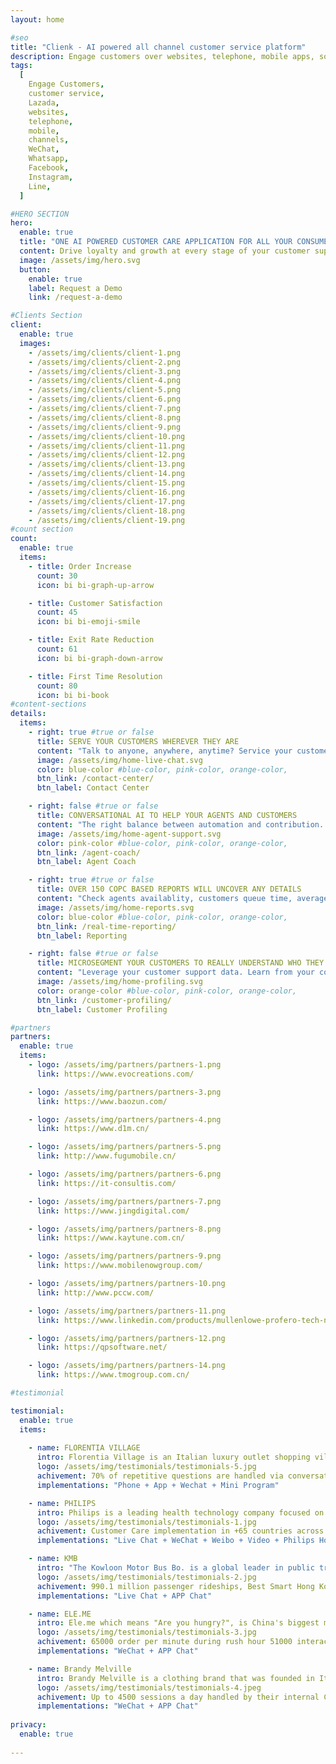 ```yaml
---
layout: home

#seo
title: "Clienk - AI powered all channel customer service platform"
description: Engage customers over websites, telephone, mobile apps, social media channels like WeChat, Whatsapp, Facebook, Instagram, Lazada, Shopee and many other popular messaging apps.
tags:
  [
    Engage Customers,
    customer service,
    Lazada,
    websites,
    telephone,
    mobile,
    channels,
    WeChat,
    Whatsapp,
    Facebook,
    Instagram,
    Line,
  ]

#HERO SECTION
hero:
  enable: true
  title: "ONE AI POWERED CUSTOMER CARE APPLICATION FOR ALL YOUR CONSUMER ENGAGEMENTS"
  content: Drive loyalty and growth at every stage of your customer support lifecycle with Clienk
  image: /assets/img/hero.svg
  button:
    enable: true
    label: Request a Demo
    link: /request-a-demo

#Clients Section
client:
  enable: true
  images:
    - /assets/img/clients/client-1.png
    - /assets/img/clients/client-2.png
    - /assets/img/clients/client-3.png
    - /assets/img/clients/client-4.png
    - /assets/img/clients/client-5.png
    - /assets/img/clients/client-6.png
    - /assets/img/clients/client-7.png
    - /assets/img/clients/client-8.png
    - /assets/img/clients/client-9.png
    - /assets/img/clients/client-10.png
    - /assets/img/clients/client-11.png
    - /assets/img/clients/client-12.png
    - /assets/img/clients/client-13.png
    - /assets/img/clients/client-14.png
    - /assets/img/clients/client-15.png
    - /assets/img/clients/client-16.png
    - /assets/img/clients/client-17.png
    - /assets/img/clients/client-18.png
    - /assets/img/clients/client-19.png
#count section
count:
  enable: true
  items:
    - title: Order Increase
      count: 30
      icon: bi bi-graph-up-arrow

    - title: Customer Satisfaction
      count: 45
      icon: bi bi-emoji-smile

    - title: Exit Rate Reduction
      count: 61
      icon: bi bi-graph-down-arrow

    - title: First Time Resolution
      count: 80
      icon: bi bi-book
#content-sections
details:
  items:
    - right: true #true or false
      title: SERVE YOUR CUSTOMERS WHEREVER THEY ARE
      content: "Talk to anyone, anywhere, anytime? Service your customers over websites, telephone, mobile app, social media channels like WeChat, Whatsapp, Facebook, Instagram, e-commerce platforms like Lazada or Magento and Shopee and many other popular channels. Connect all conversations in one single online interface."
      image: /assets/img/home-live-chat.svg
      color: blue-color #blue-color, pink-color, orange-color,
      btn_link: /contact-center/
      btn_label: Contact Center

    - right: false #true or false
      title: CONVERSATIONAL AI TO HELP YOUR AGENTS AND CUSTOMERS
      content: "The right balance between automation and contribution. Your agents can team up with AI Virtual Assistants that will support them along their days of customer care heroes."
      image: /assets/img/home-agent-support.svg
      color: pink-color #blue-color, pink-color, orange-color,
      btn_link: /agent-coach/
      btn_label: Agent Coach

    - right: true #true or false
      title: OVER 150 COPC BASED REPORTS WILL UNCOVER ANY DETAILS
      content: "Check agents availablity, customers queue time, average response times, resolution times, and many more detailed reports. All exportable and presentable with ready made charts and statistics."
      image: /assets/img/home-reports.svg
      color: blue-color #blue-color, pink-color, orange-color,
      btn_link: /real-time-reporting/
      btn_label: Reporting

    - right: false #true or false
      title: MICROSEGMENT YOUR CUSTOMERS TO REALLY UNDERSTAND WHO THEY ARE
      content: "Leverage your customer support data. Learn from your conversations and add tags to their customer profile automatically thanks to AI listening."
      image: /assets/img/home-profiling.svg
      color: orange-color #blue-color, pink-color, orange-color,
      btn_link: /customer-profiling/
      btn_label: Customer Profiling

#partners
partners:
  enable: true
  items:
    - logo: /assets/img/partners/partners-1.png
      link: https://www.evocreations.com/

    - logo: /assets/img/partners/partners-3.png
      link: https://www.baozun.com/

    - logo: /assets/img/partners/partners-4.png
      link: https://www.d1m.cn/

    - logo: /assets/img/partners/partners-5.png
      link: http://www.fugumobile.cn/

    - logo: /assets/img/partners/partners-6.png
      link: https://it-consultis.com/

    - logo: /assets/img/partners/partners-7.png
      link: https://www.jingdigital.com/

    - logo: /assets/img/partners/partners-8.png
      link: https://www.kaytune.com.cn/

    - logo: /assets/img/partners/partners-9.png
      link: https://www.mobilenowgroup.com/

    - logo: /assets/img/partners/partners-10.png
      link: http://www.pccw.com/

    - logo: /assets/img/partners/partners-11.png
      link: https://www.linkedin.com/products/mullenlowe-profero-tech-ninecrm/

    - logo: /assets/img/partners/partners-12.png
      link: https://qpsoftware.net/

    - logo: /assets/img/partners/partners-14.png
      link: https://www.tmogroup.com.cn/

#testimonial

testimonial:
  enable: true
  items:
  
    - name: FLORENTIA VILLAGE
      intro: Florentia Village is an Italian luxury outlet shopping village located across China. Each village features a large collection of designer and luxury brands at discounted prices. The villages also include restaurants, cafes, and playgrounds for children. Florentia Village serves around 25 million customers each year.
      logo: /assets/img/testimonials/testimonials-5.jpg
      achivement: 70% of repetitive questions are handled via conversational AI in Mandarin.
      implementations: "Phone + App + Wechat + Mini Program"

    - name: PHILIPS
      intro: Philips is a leading health technology company focused on improving peoples health and enabling better outcomes which engages in the healthcare, lighting and consumer well-being markets.
      logo: /assets/img/testimonials/testimonials-1.jpg
      achivement: Customer Care implementation in +65 countries across 20 languages +30.000 chats per month Get buyers intent up to 96% through video-streaming
      implementations: "Live Chat + WeChat + Weibo + Video + Philips Home APP Chat"

    - name: KMB
      intro: "The Kowloon Motor Bus Bo. is a global leader in public transport based on three principles: understanding the needs of people we serve, introducing innovative technologies for environmental preservation, and achieving new safety standards and higher efficiencies."
      logo: /assets/img/testimonials/testimonials-2.jpg
      achivement: 990.1 million passenger rideships, Best Smart Hong Kong Award Most Popular Mobile Application Award
      implementations: "Live Chat + APP Chat"

    - name: ELE.ME
      intro: Ele.me which means "Are you hungry?", is China's biggest meal delivery company. China's most popular on-demand meal order app. Ele.me has also upgraded local eateries by equipping them with order management-billing technology, while supplying fresh foods. The expansion of these services from Ele.me is remarkable shaping consumers behaviour.
      logo: /assets/img/testimonials/testimonials-3.jpg
      achivement: 65000 order per minute during rush hour 51000 interactions per day 3800 APP requests per day 6000 couriers
      implementations: "WeChat + APP Chat"

    - name: Brandy Melville
      intro: Brandy Melville is a clothing brand that was founded in Italy in 2009 and has since expanded to countries such as the United States, Canada, China and the United Kingdom. The brand is known for its casual and comfortable clothing styles, often featuring vintage-inspired designs. The brand primarily targets young women as its customer base.
      logo: /assets/img/testimonials/testimonials-4.jpeg
      achivement: Up to 4500 sessions a day handled by their internal Customer Service teams.
      implementations: "WeChat + APP Chat"
      
privacy:
  enable: true
  
---
```

